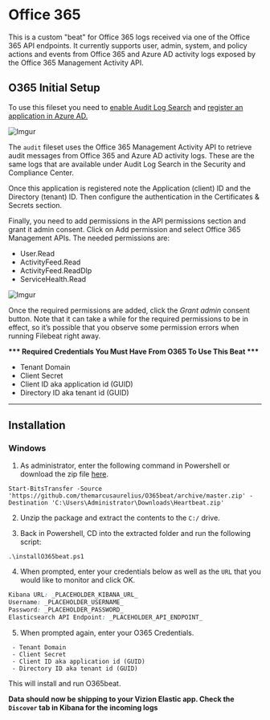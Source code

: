 # Office 365

This is a custom "beat" for Office 365 logs received via one of the Office 365 API endpoints. It currently supports user, admin, system, and policy actions and events from Office 365 and Azure AD activity logs exposed by the Office 365 Management Activity API.

## O365 Initial Setup

To use this fileset you need to [enable Audit Log Search](https://docs.microsoft.com/en-us/microsoft-365/compliance/turn-audit-log-search-on-or-off?view=o365-worldwide#turn-on-audit-log-search)  and [register an application in Azure AD.](https://docs.microsoft.com/en-us/office/office-365-management-api/get-started-with-office-365-management-apis#register-your-application-in-azure-ad)

![Imgur](https://imgur.com/cPOrFq2.png)

The ```audit``` fileset uses the Office 365 Management Activity API to retrieve audit messages from Office 365 and Azure AD activity logs. These are the same logs that are available under Audit Log Search in the Security and Compliance Center.


Once this application is registered note the Application (client) ID and the Directory (tenant) ID. Then configure the authentication in the Certificates & Secrets section.

Finally, you need to add permissions in the API permissions section and grant it admin consent. Click on Add permission and select Office 365 Management APIs. The needed permissions are:

- User.Read
- ActivityFeed.Read
- ActivityFeed.ReadDlp
- ServiceHealth.Read

![Imgur](https://imgur.com/qjOaUpL.png)

Once the required permissions are added, click the <i>Grant admin</i> consent button. Note that it can take a while for the required permissions to be in effect, so it’s possible that you observe some permission errors when running Filebeat right away.

<b>*** Required Credentials You Must Have From O365 To Use This Beat ***</b>

 - Tenant Domain
 - Client Secret
 - Client ID aka application id (GUID)
 - Directory ID aka tenant id (GUID)
 
<hr>
 
## Installation
 
### Windows
 
1) As administrator, enter the following command in Powershell or download the zip file [here](https://github.com/themarcusaurelius/O365beat/archive/master.zip).

```
Start-BitsTransfer -Source 'https://github.com/themarcusaurelius/O365beat/archive/master.zip' -Destination 'C:\Users\Administrator\Downloads\Heartbeat.zip'
```

2) Unzip the package and extract the contents to the `C:/` drive.

3) Back in Powershell, CD into the extracted folder and run the following script:

```
.\installO365beat.ps1
```

4) When prompted, enter your credentials below as well as the ```URL``` that you would like to monitor and click OK.

```css
Kibana URL: _PLACEHOLDER_KIBANA_URL_
Username: _PLACEHOLDER_USERNAME_
Password: _PLACEHOLDER_PASSWORD_
Elasticsearch API Endpoint: _PLACEHOLDER_API_ENDPOINT_
```

5) When prompted again, enter your O365 Credentials. 

```
 - Tenant Domain
 - Client Secret
 - Client ID aka application id (GUID)
 - Directory ID aka tenant id (GUID)
```

This will install and run O365beat.

**Data should now be shipping to your Vizion Elastic app. Check the ```Discover``` tab in Kibana for the incoming logs**

